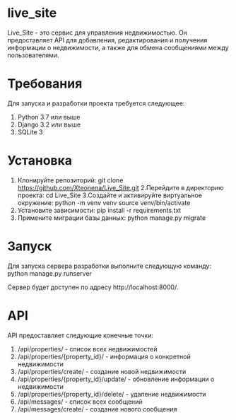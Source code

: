 # live_site

Live_Site - это сервис для управления недвижимостью. Он предоставляет API для добавления, редактирования и получения информации о недвижимости, а также для обмена сообщениями между пользователями.

# Требования

Для запуска и разработки проекта требуется следующее:

1. Python 3.7 или выше
2. Django 3.2 или выше
3. SQLite 3

# Установка

1. Клонируйте репозиторий:
git clone https://github.com/Xteonena/Live_Site.git
2.Перейдите в директорию проекта:
cd Live_Site
3.Создайте и активируйте виртуальное окружение:
python -m venv venv
source venv/bin/activate
4. Установите зависимости:
pip install -r requirements.txt
5. Примените миграции базы данных:
python manage.py migrate

# Запуск
Для запуска сервера разработки выполните следующую команду:
python manage.py runserver

Сервер будет доступен по адресу http://localhost:8000/.

# API

API предоставляет следующие конечные точки:
1. /api/properties/ - список всех недвижимостей
2. /api/properties/{property_id}/ - информация о конкретной недвижимости
3. /api/properties/create/ - создание новой недвижимости
4. /api/properties/{property_id}/update/ - обновление информации о недвижимости
5. /api/properties/{property_id}/delete/ - удаление недвижимости
6. /api/messages/ - список всех сообщений
7. /api/messages/create/ - создание нового сообщения
